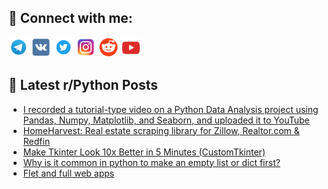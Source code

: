 ## 🔎 Connect with me:
[<img src="https://github.com/bullbesh/bullbesh/blob/main/images/Telegram.png" width="32" height="32" />](https://t.me/bullbesh)
[<img src="https://github.com/bullbesh/bullbesh/blob/main/images/VK.png" width="32" height="32" />](https://vk.com/bullbesh)
[<img src="https://github.com/bullbesh/bullbesh/blob/main/images/Twitter.png" width="32" height="32" />](https://twitter.com/bullbesh1)
[<img src="https://github.com/bullbesh/bullbesh/blob/main/images/Instagram.png" width="32" height="32" />](https://www.instagram.com/bullbesh)
[<img src="https://github.com/bullbesh/bullbesh/blob/main/images/Reddit.png" width="32" height="32" />](https://www.reddit.com/user/bullbesh)
[<img src="https://github.com/bullbesh/bullbesh/blob/main/images/YouTube.png" width="32" height="32" />](https://www.youtube.com/channel/UCtfjRs6uzgq5mfm8S06WTcg)

## 📕 Latest r/Python Posts
<!-- BLOG-POST-LIST:START -->
- [I recorded a tutorial-type video on a Python Data Analysis project using Pandas, Numpy, Matplotlib, and Seaborn, and uploaded it to YouTube](https://www.reddit.com/r/Python/comments/16mznzg/i_recorded_a_tutorialtype_video_on_a_python_data/)
- [HomeHarvest: Real estate scraping library for Zillow, Realtor.com &amp; Redfin](https://www.reddit.com/r/Python/comments/16my4k6/homeharvest_real_estate_scraping_library_for/)
- [Make Tkinter Look 10x Better in 5 Minutes &lpar;CustomTkinter&rpar;](https://www.reddit.com/r/Python/comments/16my3ev/make_tkinter_look_10x_better_in_5_minutes/)
- [Why is it common in python to make an empty list or dict first?](https://www.reddit.com/r/Python/comments/16mvw86/why_is_it_common_in_python_to_make_an_empty_list/)
- [Flet and full web apps](https://www.reddit.com/r/Python/comments/16mub48/flet_and_full_web_apps/)
<!-- BLOG-POST-LIST:END -->
